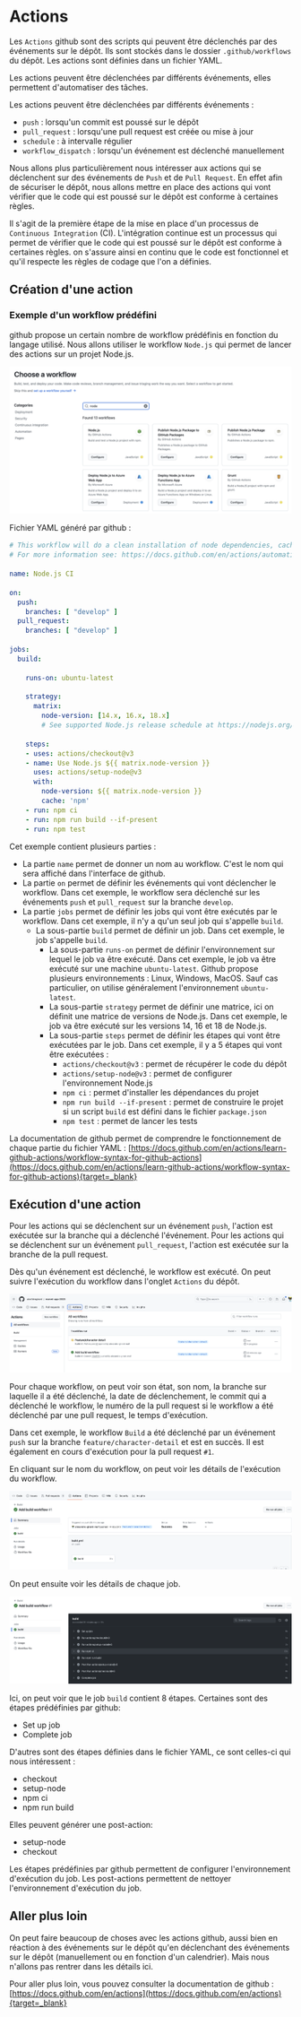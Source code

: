 # Actions

Les `Actions` github sont des scripts qui peuvent être déclenchés par des événements sur le dépôt. Ils sont stockés dans le dossier `.github/workflows` du dépôt. Les actions sont définies dans un fichier YAML. 

Les actions peuvent être déclenchées par différents événements, elles permettent d'automatiser des tâches.

Les actions peuvent être déclenchées par différents événements :

- `push` : lorsqu'un commit est poussé sur le dépôt
- `pull_request` : lorsqu'une pull request est créée ou mise à jour
- `schedule` : à intervalle régulier
- `workflow_dispatch` : lorsqu'un événement est déclenché manuellement

Nous allons plus particulièrement nous intéresser aux actions qui se déclenchent sur des événements de `Push` et de `Pull Request`. En effet afin de sécuriser le dépôt, nous allons mettre en place des actions qui vont vérifier que le code qui est poussé sur le dépôt est conforme à certaines règles.

Il s'agit de la première étape de la mise en place d'un processus de `Continuous Integration` (CI). L'intégration continue est un processus qui permet de vérifier que le code qui est poussé sur le dépôt est conforme à certaines règles. on s'assure ainsi en continu que le code est fonctionnel et qu'il respecte les règles de codage que l'on a définies.

## Création d'une action

### Exemple d'un workflow prédéfini

github propose un certain nombre de workflow prédéfinis en fonction du langage utilisé. Nous allons utiliser le workflow `Node.js` qui permet de lancer des actions sur un projet Node.js.

![Node.js workflow](./images/nodejs-workflow.png)

Fichier YAML généré par github :

```yaml
# This workflow will do a clean installation of node dependencies, cache/restore them, build the source code and run tests across different versions of node
# For more information see: https://docs.github.com/en/actions/automating-builds-and-tests/building-and-testing-nodejs

name: Node.js CI

on:
  push:
    branches: [ "develop" ]
  pull_request:
    branches: [ "develop" ]

jobs:
  build:

    runs-on: ubuntu-latest

    strategy:
      matrix:
        node-version: [14.x, 16.x, 18.x]
        # See supported Node.js release schedule at https://nodejs.org/en/about/releases/

    steps:
    - uses: actions/checkout@v3
    - name: Use Node.js ${{ matrix.node-version }}
      uses: actions/setup-node@v3
      with:
        node-version: ${{ matrix.node-version }}
        cache: 'npm'
    - run: npm ci
    - run: npm run build --if-present
    - run: npm test
```

Cet exemple contient plusieurs parties :

- La partie `name` permet de donner un nom au workflow. C'est le nom qui sera affiché dans l'interface de github.
- La partie `on` permet de définir les événements qui vont déclencher le workflow. Dans cet exemple, le workflow sera déclenché sur les événements `push` et `pull_request` sur la branche `develop`.
- La partie `jobs` permet de définir les jobs qui vont être exécutés par le workflow. Dans cet exemple, il n'y a qu'un seul job qui s'appelle `build`.
    - La sous-partie `build` permet de définir un job. Dans cet exemple, le job s'appelle `build`.
        - La sous-partie `runs-on` permet de définir l'environnement sur lequel le job va être exécuté. Dans cet exemple, le job va être exécuté sur une machine `ubuntu-latest`. Github propose plusieurs environnements : Linux, Windows, MacOS. Sauf cas particulier, on utilise généralement l'environnement `ubuntu-latest`.
        - La sous-partie `strategy` permet de définir une matrice, ici on définit une matrice de versions de Node.js. Dans cet exemple, le job va être exécuté sur les versions 14, 16 et 18 de Node.js.
        - La sous-partie `steps` permet de définir les étapes qui vont être exécutées par le job. Dans cet exemple, il y a 5 étapes qui vont être exécutées :
            - `actions/checkout@v3` : permet de récupérer le code du dépôt
            - `actions/setup-node@v3` : permet de configurer l'environnement Node.js
            - `npm ci` : permet d'installer les dépendances du projet
            - `npm run build --if-present` : permet de construire le projet si un script `build` est défini dans le fichier `package.json`
            - `npm test` : permet de lancer les tests

La documentation de github permet de comprendre le fonctionnement de chaque partie du fichier YAML : [https://docs.github.com/en/actions/learn-github-actions/workflow-syntax-for-github-actions](https://docs.github.com/en/actions/learn-github-actions/workflow-syntax-for-github-actions){target=_blank}

## Exécution d'une action

Pour les actions qui se déclenchent sur un événement `push`, l'action est exécutée sur la branche qui a déclenché l'événement. Pour les actions qui se déclenchent sur un événement `pull_request`, l'action est exécutée sur la branche de la pull request.

Dès qu'un événement est déclenché, le workflow est exécuté. On peut suivre l'exécution du workflow dans l'onglet `Actions` du dépôt.

![Actions](./images/actions.png)

Pour chaque workflow, on peut voir son état, son nom, la branche sur laquelle il a été déclenché, la date de déclenchement, le commit qui a déclenché le workflow, le numéro de la pull request si le workflow a été déclenché par une pull request, le temps d'exécution.

Dans cet exemple, le workflow `Build` a été déclenché par un événement `push` sur la branche `feature/character-detail` et est en succès. Il est également en cours d'exécution pour la pull request `#1`.

En cliquant sur le nom du workflow, on peut voir les détails de l'exécution du workflow.

![Build](./images/build.png)

On peut ensuite voir les détails de chaque job.

![Build job](./images/build-job.png)

Ici, on peut voir que le job `build` contient 8 étapes. Certaines sont des étapes prédéfinies par github: 

- Set up job
- Complete job

D'autres sont des étapes définies dans le fichier YAML, ce sont celles-ci qui nous intéressent :

- checkout
- setup-node
- npm ci
- npm run build

Elles peuvent générer une post-action:

- setup-node
- checkout

Les étapes prédéfinies par github permettent de configurer l'environnement d'exécution du job. Les post-actions permettent de nettoyer l'environnement d'exécution du job.

## Aller plus loin

On peut faire beaucoup de choses avec les actions github, aussi bien en réaction à des événements sur le dépôt qu'en déclenchant des événements sur le dépôt (manuellement ou en fonction d'un calendrier). Mais nous n'allons pas rentrer dans les détails ici.

Pour aller plus loin, vous pouvez consulter la documentation de github : [https://docs.github.com/en/actions](https://docs.github.com/en/actions){target=_blank}
